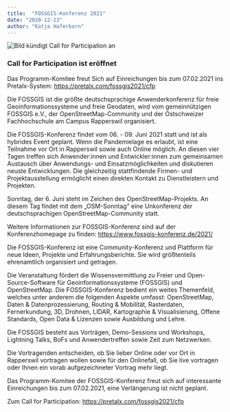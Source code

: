 ```yaml
---
title:  "FOSSGIS-Konferenz 2021"
date: "2020-12-23"
author: "Katja Haferkorn"
---
```


![Bild kündigt Call for Participation an](/news/images/2020-12-23_fossgis21-CfP_für_News.png "https://pretalx.com/fossgis2021/cfp") 


### Call for Participation ist eröffnet

Das Programm-Komitee freut Sich auf Einreichungen bis zum 07.02.2021 ins Pretalx-System: https://pretalx.com/fossgis2021/cfp

Die FOSSGIS ist die größte deutschsprachige Anwenderkonferenz für freie  Geoinformationssysteme und freie Geodaten, wird vom gemeinnützigen FOSSGIS e.V., der OpenStreetMap-Community und der Ostschweizer Fachhochschule am Campus Rapperswil organisiert.

Die FOSSGIS-Konferenz findet vom 06. - 09. Juni 2021 statt und ist als hybrides Event geplant. Wenn die Pandemielage es erlaubt, ist eine Teilnahme vor Ort in Rapperswil sowie auch Online möglich.
An  diesen vier Tagen treffen sich Anwender:innen und Entwickler:innen zum  gemeinsamen   Austausch über Anwendungs- und Einsatzmöglichkeiten und  diskutieren neuste Entwicklungen. Die gleichzeitig stattfindende Firmen-  und Projektausstellung ermöglicht einen direkten Kontakt zu  Dienstleistern und Projekten.

Sonntag, der 6. Juni steht im Zeichen des OpenStreetMap-Projekts. An diesem Tag
findet mit dem „OSM-Sonntag“ eine Unkonferenz der deutschsprachigen
OpenStreetMap-Community statt.

Weitere Informationen zur FOSSGIS-Konferenz sind auf der
Konferenzhomepage zu finden: https://www.fossgis-konferenz.de/2021/

Die  FOSSGIS-Konferenz ist eine Community-Konferenz und Plattform für neue  Ideen, Projekte und Erfahrungsberichte. Sie wird größtenteils  ehrenamtlich organisiert und getragen. 

Die  Veranstaltung fördert die Wissensvermittlung zu Freier und  Open-Source-Software für  Geoinformationssysteme (FOSSGIS) und  OpenStreetMap. Die  FOSSGIS-Konferenz bedient ein weites Themenfeld, welches unter anderem  die folgenden Aspekte umfasst: OpenStreetMap, Daten &  Datenprozessierung, Routing & Mobilität, Rasterdaten, Fernerkundung,  3D, Drohnen, LIDAR, Kartographie & Visualisierung, Offene  Standards, Open Data & Lizenzen sowie Ausbildung und Lehre.

Die   FOSSGIS besteht aus Vorträgen, Demo-Sessions und Workshops, Lightning   Talks, BoFs und Anwendertreffen sowie Zeit zum Netzwerken.

Die Vortragenden entscheiden, ob Sie lieber Online oder vor Ort in Rapperswil vortragen  wollen sowie für den Onlinefall, ob Sie live vortragen oder Ihnen ein  vorab aufgezeichneter Vortrag mehr liegt.

Das Programm-Komitee der FOSSGIS-Konferenz freut sich auf interessante
Einreichungen bis zum 07.02.2021, eine Verlängerung ist nicht geplant.

Zum Call for Participation: https://pretalx.com/fossgis2021/cfp
